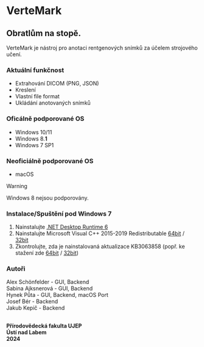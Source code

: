 # VerteMark
## Obratlům na stopě.

VerteMark je nástroj pro anotaci rentgenových snímků za účelem strojového učení.

### Aktuální funkčnost
* Extrahování DICOM (PNG, JSON)
* Kreslení
* Vlastní file format
* Ukládání anotovaných snímků

### Oficálně podporované OS
* Windows 10/11
* Windows 8.**1**
* Windows 7 SP1

### Neoficiálně podporované OS
* macOS

> [!WARNING]  
> Windows 8 nejsou podporovány.

### Instalace/Spuštění pod Windows 7
1. Nainstalujte [.NET Desktop Runtime 6](https://dotnet.microsoft.com/en-us/download/dotnet/6.0)
2. Nainstalujte Microsoft Visual C++ 2015-2019 Redistributable [64bit](https://aka.ms/vs/16/release/vc_redist.x64.exe) / [32bit](https://aka.ms/vs/16/release/vc_redist.x86.exe)
3. Zkontrolujte, zda je nainstalovaná aktualizace KB3063858 (popř. ke stažení zde [64bit](https://www.microsoft.com/download/details.aspx?id=47442) / [32bit](https://www.microsoft.com/download/details.aspx?id=47409))

### Autoři

Alex Schönfelder -  GUI, Backend\
Sabina Ajksnerová - GUI, Backend\
Hynek Půta - GUI, Backend, macOS Port\
Josef Bér - Backend\
Jakub Kepič - Backend

##

**Přírodovědecká fakulta UJEP\
Ústí nad Labem\
2024**
